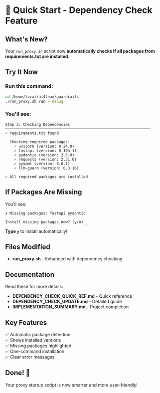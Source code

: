 # 🚀 Quick Start - Dependency Check Feature

## What's New?

Your `run_proxy.sh` script now **automatically checks if all packages from requirements.txt are installed**.

## Try It Now

### Run this command:
```bash
cd /home/local/ai4team/guardrails
./run_proxy.sh run --debug
```

### You'll see:
```
Step 3: Checking Dependencies
─────────────────────────────────────────────────────────────────
✓ requirements.txt found

  Checking required packages:
    ✓ uvicorn (version: 0.24.0)
    ✓ fastapi (version: 0.104.1)
    ✓ pydantic (version: 2.5.0)
    ✓ requests (version: 2.31.0)
    ✓ pyyaml (version: 6.0.1)
    ✓ llm-guard (version: 0.3.16)

✓ All required packages are installed
```

## If Packages Are Missing

You'll see:
```
✗ Missing packages: fastapi pydantic

Install missing packages now? (y/n) _
```

**Type `y`** to install automatically!

## Files Modified

- **run_proxy.sh** - Enhanced with dependency checking

## Documentation

Read these for more details:
- **DEPENDENCY_CHECK_QUICK_REF.md** - Quick reference
- **DEPENDENCY_CHECK_UPDATE.md** - Detailed guide
- **IMPLEMENTATION_SUMMARY.md** - Project completion

## Key Features

✅ Automatic package detection  
✅ Shows installed versions  
✅ Missing packages highlighted  
✅ One-command installation  
✅ Clear error messages  

## Done! 🎉

Your proxy startup script is now smarter and more user-friendly!
